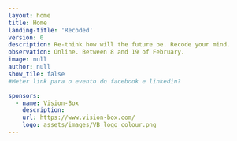 ```yaml
---
layout: home
title: Home
landing-title: 'Recoded'
version: 0
description: Re-think how will the future be. Recode your mind. 
observation: Online. Between 8 and 19 of February.
image: null
author: null
show_tile: false
#Meter link para o evento do facebook e linkedin?

sponsors:
  - name: Vision-Box
    description: 
    url: https://www.vision-box.com/
    logo: assets/images/VB_logo_colour.png
---
```

